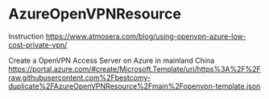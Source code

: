 # AzureOpenVPNResource
Instruction
https://www.atmosera.com/blog/using-openvpn-azure-low-cost-private-vpn/

Create a OpenVPN Access Server on Azure in mainland China
https://portal.azure.com/#create/Microsoft.Template/uri/https%3A%2F%2Fraw.githubusercontent.com%2Fbestcomy-duplicate%2FAzureOpenVPNResource%2Fmain%2Fopenvpn-template.json
